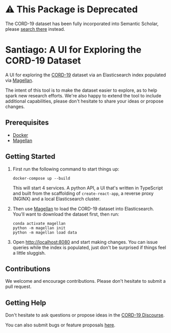 # ⚠️  This Package is Deprecated

The CORD-19 dataset has been fully incorporated into Semantic Scholar, please
[search there](https://semanticscholar.org) instead.

# Santiago: A UI for Exploring the CORD-19 Dataset

A UI for exploring the [CORD-19](https://pages.semanticscholar.org/coronavirus-research) dataset
via an Elasticsearch index populated via [Magellan](https://github.com/allenai/magellan).

The intent of this tool is to make the dataset easier to explore, as to help spark new research
efforts. We're also happy to extend the tool to include additional capabilities, please don't
hesitate to share your ideas or propose changes.

## Prerequisites

* [Docker](https://www.docker.com/)
* [Magellan](https://github.com/allenai/magellan)

## Getting Started

1. First run the following command to start things up:

   ```
   docker-compose up --build
   ```

   This will start 4 services. A python API, a UI that's written in TypeScript and built from
   the scaffolding of `create-react-app`, a reverse proxy (NGINX) and a local Elasticsearch
   cluster.

2. Then use [Magellan](https://github.com/allenai/magellan) to load the CORD-19 dataset into
   Elasticsearch. You'll want to download the dataset first, then run:

   ```
   conda activate magellan
   python -m magellan init
   python -m magellan load data
   ```

3. Open [http://localhost:8080](http://localhost:8080) and start making changes. You can issue
   queries while the index is populated, just don't be surprised if things feel a little sluggish.

## Contributions

We welcome and encourage contributions. Please don't hesitate to submit a pull request.

## Getting Help

Don't hesitate to ask questions or propose ideas in the [CORD-19 Discourse](https://discourse.cord-19.semanticscholar.org/).

You can also submit bugs or feature proposals [here](https://github.com/allenai/santiago/issues).
